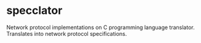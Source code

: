 # specclator
Network protocol implementations on C programming language translator. Translates into network protocol specifications.
